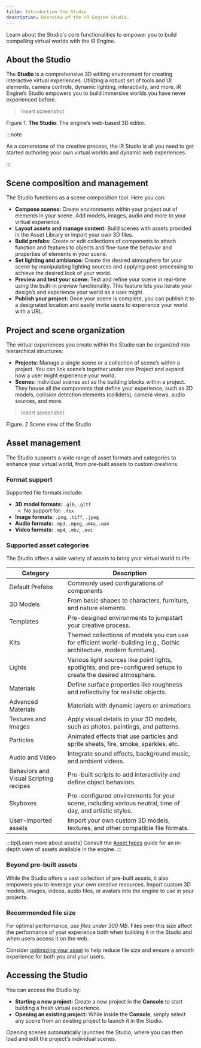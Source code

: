```yaml
---
title: Introduction the Studio
description: Overview of the iR Engine Studio.
---
```


Learn about the Studio's core functionalities to empower you to build compelling virtual worlds with the iR Engine.

## About the Studio

The **Studio** is a comprehensive 3D editing environment for creating interactive virtual experiences. Utilizing a robust set of tools and UI elements, camera controls, dynamic lighting, interactivity, and more, iR Engine’s Studio empowers you to build immersive worlds you have never experienced before.

> Insert screenshot
> 

Figure 1. **The Studio**: The engine’s web-based 3D editor.

:::note

As a cornerstone of the creative process, the iR Studio is all you need to get started authoring your own virtual worlds and dynamic web experiences.

:::

## Scene composition and management

The Studio functions as a scene composition tool. Here you can:

- **Compose scenes:** Create environments within your project out of elements in your scene. Add models, images, audio and more to your virtual experience.
- **Layout assets and manage content:** Build scenes with assets provided in the Asset Library or import your own 3D files.
- **Build prefabs:** Create or edit collections of components to attach function and features to objects and fine-tune the behavior and properties of elements in your scene.
- **Set lighting and ambiance:** Create the desired atmosphere for your scene by manipulating lighting sources and applying post-processing to achieve the desired look of your world.
- **Preview and test your scene:** Test and refine your scene in real-time using the built-in preview functionality. This feature lets you iterate your design’s and experience your world as a user might.
- **Publish your project:** Once your scene is complete, you can publish it to a designated location and easily invite users to experience your world with a URL.

## Project and scene organization

The virtual experiences you create within the Studio can be organized into hierarchical structures:

- **Projects:** Manage a single scene or a collection of scene’s within a project. You can link scene’s together under one Project and expand how a user might experience your world.
- **Scenes:** Individual scenes act as the building blocks within a project. They house all the components that define your experience, such as 3D models, collision detection elements (colliders), camera views, audio sources, and more.

> Insert screenshot
> 

Figure. 2 Scene view of the Studio

## Asset management

The Studio supports a wide range of asset formats and categories to enhance your virtual world, from pre-built assets to custom creations.

### Format support

Supported file formats include:

- **3D model formats:** `.glb`, `.gltf`
    - No support for: `.fbx`
- **Image formats:** `.png`, `.tiff`, `.jpeg`
- **Audio formats:** `.mp3`, `.mpeg`, `.m4a`, `.wav`
- **Video formats:** `.mp4`, `.mkv`, `.avi`

### Supported asset categories

The Studio offers a wide variety of assets to bring your virtual world to life:

| Category | Description |
| --- | --- |
| Default Prefabs | Commonly used configurations of components |
| 3D Models | From basic shapes to characters, furniture, and nature elements. |
| Templates | Pre-designed environments to jumpstart your creative process. |
| Kits | Themed collections of models you can use for efficient world-building (e.g., Gothic architecture, modern furniture). |
| Lights | Various light sources like point lights, spotlights, and pre-configured setups to create the desired atmosphere. |
| Materials | Define surface properties like roughness and reflectivity for realistic objects. |
| Advanced Materials | Materials with dynamic layers or animations |
| Textures and Images | Apply visual details to your 3D models, such as photos, paintings, and patterns. |
| Particles | Animated effects that use particles and sprite sheets, fire, smoke, sparkles, etc. |
| Audio and Video | Integrate sound effects, background music, and ambient videos. |
| Behaviors and Visual Scripting recipes | Pre-built scripts to add interactivity and define object behaviors. |
| Skyboxes | Pre-configured environments for your scene, including various neutral, time of day, and artistic styles. |
| User-imported assets | Import your own custom 3D models, textures, and other compatible file formats. |

:::tip[Learn more about assets]
Consult the [Asset types](https://tsu.atlassian.net/wiki/spaces/IREE/pages/2307031053) guide for an in-depth view of assets available in the engine.
:::

### Beyond pre-built assets

While the Studio offers a vast collection of pre-built assets, it also empowers you to leverage your own creative resources. Import custom 3D models, images, videos, audio files, or avatars into the engine to use in your projects.

### Recommended file size

For optimal performance, *use files under 300 MB*. Files over this size affect the performance of your experience both when building it in the Studio and when users access it on the web.

Consider [optimizing your asset](https://tsu.atlassian.net/wiki/spaces/IREE/pages/2313584662) to help reduce file size and ensure a smooth experience for both you and your users.

## Accessing the Studio

You can access the Studio by:

- **Starting a new project:** Create a new project in the **Console** to start building a fresh virtual experience.
- **Opening an existing project:** While inside the **Console**, simply select any scene from an existing project to launch it in the Studio.

Opening scenes automatically launches the Studio, where you can then load and edit the project's individual scenes.